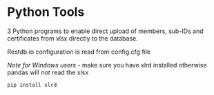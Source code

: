 # Python Tools

3 Python programs to enable direct upload of members, sub-IDs and certificates from xlsx directly to the database. 

Restdb.io configuration is read from config.cfg file

*Note for Windows users* - make sure you have xlrd installed otherwise pandas will *not* read the xlsx

    pip install xlrd
